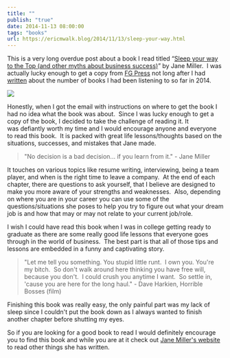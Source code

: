 ```yaml
---
title: ""
publish: "true"
date: 2014-11-13 08:00:00
tags: "books"
url: https://ericmwalk.blog/2014/11/13/sleep-your-way.html
---
```


This is a very long overdue post about a book I read titled “<a href="https://www.amazon.com/Sleep-Your-Way-Top-business-ebook/dp/B01JPOHNJC/">Sleep your way to the Top (and other myths about business success)</a>” by Jane Miller.  I was actually lucky enough to get a copy from <a href="http://fgpress.com/">FG Press</a> not long after I had <a title="Books, Books, and more Books" href="https://ericmwalk.blog/2014/06/13/books-books-and.html">written</a> about the number of books I had been listening to so far in 2014.

![](https://ericmwalk.blog/uploads/2021/90a39628fe.jpg)

Honestly, when I got the email with instructions on where to get the book I had no idea what the book was about.  Since I was lucky enough to get a copy of the book, I decided to take the challenge of reading it. It was defiantly worth my time and I would encourage anyone and everyone to read this book.  It is packed with great life lessons/thoughts based on the situations, successes, and mistakes that Jane made.

>"No decision is a bad decision... if you learn from it." - Jane Miller

It touches on various topics like resume writing, interviewing, being a team player, and when is the right time to leave a company.  At the end of each chapter, there are questions to ask yourself, that I believe are designed to make you more aware of your strengths and weaknesses.  Also, depending on where you are in your career you can use some of the questions/situations she poses to help you try to figure out what your dream job is and how that may or may not relate to your current job/role.

I wish I could have read this book when I was in college getting ready to graduate as there are some really good life lessons that everyone goes through in the world of business.  The best part is that all of those tips and lessons are embedded in a funny and captivating story.

>"Let me tell you something. You stupid little runt.  I own you. You're my bitch.  So don't walk around here thinking you have free will, because you don't.  I could crush you anytime I want.  So settle in, 'cause you are here for the long haul." - Dave Harkien, Horrible Bosses (film)

Finishing this book was really easy, the only painful part was my lack of sleep since I couldn't put the book down as I always wanted to finish another chapter before shutting my eyes.

So if you are looking for a good book to read I would definitely encourage you to find this book and while you are at it check out <a href="https://janemiller.com//">Jane Miller's website</a> to read other things she has written.